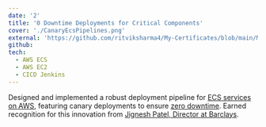 ```yaml
---
date: '2'
title: '0 Downtime Deployments for Critical Components'
cover: './CanaryEcsPipelines.png'
external: 'https://github.com/ritviksharma4/My-Certificates/blob/main/My%20Certificates/ArrowCard.png' 
github: 
tech:
  - AWS ECS
  - AWS EC2
  - CICD Jenkins
---
```


Designed and implemented a robust deployment pipeline for [ECS services on AWS](), featuring canary deployments to ensure [zero downtime](). Earned recognition for this innovation from [Jignesh Patel, Director at Barclays](https://www.linkedin.com/in/jignesh-patel-17892a13a/).